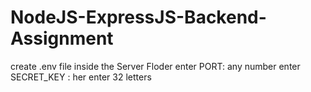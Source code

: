 # NodeJS-ExpressJS-Backend-Assignment
create .env file inside the Server Floder
enter PORT: any number
enter SECRET_KEY : her enter 32 letters
